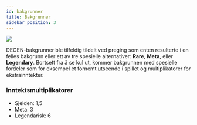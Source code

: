 ```yaml
---
id: bakgrunner
title: Bakgrunner
sidebar_position: 3
---
```


![](/img/rngBackgrounds.gif)

DEGEN-bakgrunner ble tilfeldig tildelt ved preging som enten resulterte i en felles bakgrunn eller ett av tre spesielle alternativer: **Rare**, **Meta**, eller **Legendary**. Bortsett fra å se kul ut, kommer bakgrunnen med spesielle fordeler som for eksempel et fornemt utseende i spillet og multiplikatorer for ekstrainntekter.

### Inntektsmultiplikatorer

- Sjelden: 1,5
- Meta: 3
- Legendarisk: 6
